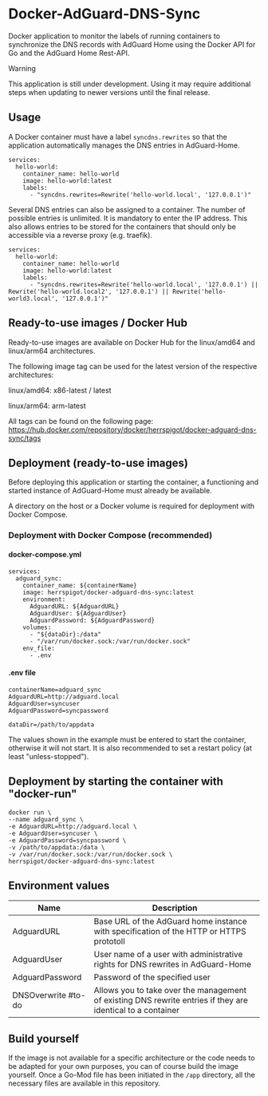 # Docker-AdGuard-DNS-Sync
Docker application to monitor the labels of running containers to synchronize the DNS records with AdGuard Home using the Docker API for Go and the AdGuard Home Rest-API.

> [!WARNING]
> This application is still under development.
> Using it may require additional steps when updating to newer versions until the final release.

## Usage
A Docker container must have a label `syncdns.rewrites` so that the application automatically manages the DNS entries in AdGuard-Home.
```
services:
  hello-world:
    container_name: hello-world
    image: hello-world:latest
    labels:
      - "syncdns.rewrites=Rewrite('hello-world.local', '127.0.0.1')"
```
Several DNS entries can also be assigned to a container.
The number of possible entries is unlimited.
It is mandatory to enter the IP address.
This also allows entries to be stored for the containers that should only be accessible via a reverse proxy (e.g. traefik).
```
services:
  hello-world:
    container_name: hello-world
    image: hello-world:latest
    labels:
      - "syncdns.rewrites=Rewrite('hello-world.local', '127.0.0.1') || Rewrite('hello-world.local2', '127.0.0.1') || Rewrite('hello-world3.local', '127.0.0.1')"
```

## Ready-to-use images / Docker Hub
Ready-to-use images are available on Docker Hub for the linux/amd64 and linux/arm64 architectures.

The following image tag can be used for the latest version of the respective architectures:

linux/amd64:
x86-latest / latest

linux/arm64:
arm-latest

All tags can be found on the following page:
https://hub.docker.com/repository/docker/herrspigot/docker-adguard-dns-sync/tags

## Deployment (ready-to-use images)

Before deploying this application or starting the container, a functioning and started instance of AdGuard-Home must already be available.

A directory on the host or a Docker volume is required for deployment with Docker Compose.

### Deployment with Docker Compose (recommended)
#### docker-compose.yml
```
services:
  adguard_sync:
    container_name: ${containerName}
    image: herrspigot/docker-adguard-dns-sync:latest
    environment:
      AdguardURL: ${AdguardURL}
      AdguardUser: ${AdguardUser}
      AdguardPassword: ${AdguardPassword}
    volumes:
      - "${dataDir}:/data"
      - "/var/run/docker.sock:/var/run/docker.sock"
    env_file:
      - .env
```
#### .env file
```
containerName=adguard_sync
AdguardURL=http://adguard.local
AdguardUser=syncuser
AdguardPassword=syncpassword

dataDir=/path/to/appdata
```
The values shown in the example must be entered to start the container, otherwise it will not start.
It is also recommended to set a restart policy (at least "unless-stopped").

## Deployment by starting the container with "docker-run"
```
docker run \
--name adguard_sync \
-e AdguardURL=http://adguard.local \
-e AdguardUser=syncuser \
-e AdguardPassword=syncpassword \
-v /path/to/appdata:/data \
-v /var/run/docker.sock:/var/run/docker.sock \
herrspigot/docker-adguard-dns-sync:latest
```

## Environment values
| Name                 | Description                                                              |
|----------------------|--------------------------------------------------------------------------|
| AdguardURL           | Base URL of the AdGuard home instance with specification of the HTTP or HTTPS prototoll |
| AdguardUser          | User name of a user with administrative rights for DNS rewrites in AdGuard-Home |
| AdguardPassword      | Password of the specified user |
| DNSOverwrite  #to-do | Allows you to take over the management of existing DNS rewrite entries if they are identical to a container |

## Build yourself
If the image is not available for a specific architecture or the code needs to be adapted for your own purposes, you can of course build the image yourself.
Once a Go-Mod file has been initiated in the `/app` directory, all the necessary files are available in this repository.